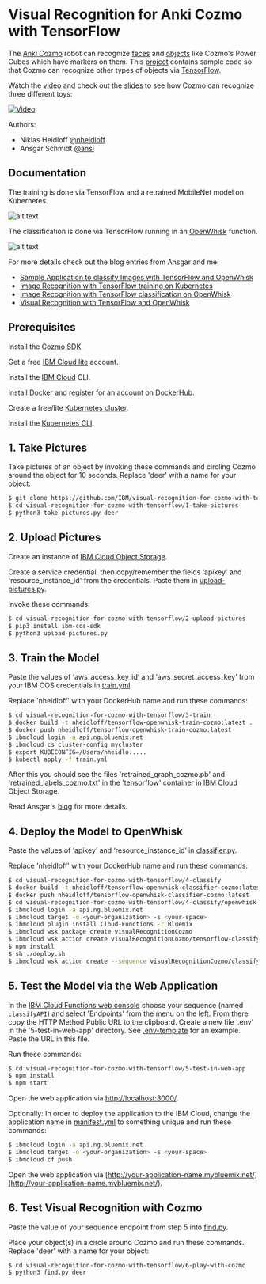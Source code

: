 # Visual Recognition for Anki Cozmo with TensorFlow

The [Anki Cozmo](https://www.anki.com/cozmo) robot can recognize [faces](http://cozmosdk.anki.com/docs/generated/cozmo.faces.html) and [objects](http://cozmosdk.anki.com/docs/generated/cozmo.objects.html) like Cozmo's Power Cubes which have markers on them. This [project](https://github.com/nheidloff/visual-recognition-for-cozmo-with-tensorflow) contains sample code so that Cozmo can recognize other types of objects via [TensorFlow](https://www.tensorflow.org/).

Watch the [video](https://www.youtube.com/user/nheidloff) and check out the [slides](https://www.slideshare.net/niklasheidloff/visual-recognition-with-anki-cozmo-and-tensorflow-84050740) to see how Cozmo can recognize three different toys:

[![Video](https://github.com/nheidloff/visual-recognition-for-cozmo-with-tensorflow/raw/master/pictures/slideshare.png)](https://www.slideshare.net/niklasheidloff/visual-recognition-with-anki-cozmo-and-tensorflow-84050740)

Authors: 

* Niklas Heidloff [@nheidloff](http://twitter.com/nheidloff)
* Ansgar Schmidt [@ansi](https://ansi.23-5.eu/)


## Documentation

The training is done via TensorFlow and a retrained MobileNet model on Kubernetes.

![alt text](https://github.com/nheidloff/visual-recognition-for-cozmo-with-tensorflow/raw/master/pictures/architecture-1.png "Training")

The classification is done via TensorFlow running in an [OpenWhisk](https://www.ibm.com/cloud/functions) function.

![alt text](https://github.com/nheidloff/visual-recognition-for-cozmo-with-tensorflow/raw/master/pictures/architecture-2.png "Classification")

For more details check out the blog entries from Ansgar and me:

* [Sample Application to classify Images with TensorFlow and OpenWhisk](https://heidloff.net/article/visual-recognition-tensorflow)
* [Image Recognition with TensorFlow training on Kubernetes](https://ansi.23-5.eu/2017/11/image-recognition-with-tensorflow-training-on-kubernetes/)
* [Image Recognition with TensorFlow classification on OpenWhisk](https://ansi.23-5.eu/2017/11/image-recognition-tensorflow-classification-openwhisk/)
* [Visual Recognition with TensorFlow and OpenWhisk](http://heidloff.net/article/visual-recognition-tensorflow-openwhisk)


## Prerequisites

Install the [Cozmo SDK](http://cozmosdk.anki.com/docs/initial.html).

Get a free [IBM Cloud lite](https://console.bluemix.net/registration/) account.

Install the [IBM Cloud](https://console.bluemix.net/docs/cli/index.html#downloads) CLI.

Install [Docker](https://docs.docker.com/engine/installation/) and register for an account on [DockerHub](https://hub.docker.com/).

Create a free/lite [Kubernetes cluster](https://console.bluemix.net/containers-kubernetes/catalogCluster).

Install the [Kubernetes CLI](https://kubernetes.io/docs/tasks/tools/install-kubectl/).


## 1. Take Pictures

Take pictures of an object by invoking these commands and circling Cozmo around the object for 10 seconds. Replace 'deer' with a name for your object:

```sh
$ git clone https://github.com/IBM/visual-recognition-for-cozmo-with-tensorflow.git
$ cd visual-recognition-for-cozmo-with-tensorflow/1-take-pictures
$ python3 take-pictures.py deer
```


## 2. Upload Pictures

Create an instance of [IBM Cloud Object Storage](https://console.bluemix.net/catalog/services/cloud-object-storage).

Create a service credential, then copy/remember the fields ‘apikey' and 'resource_instance_id' from the credentials. Paste them in [upload-pictures.py](2-upload-pictures/upload-pictures.py).

Invoke these commands:

```sh
$ cd visual-recognition-for-cozmo-with-tensorflow/2-upload-pictures
$ pip3 install ibm-cos-sdk
$ python3 upload-pictures.py
```


## 3. Train the Model

Paste the values of ‘aws_access_key_id’ and ‘aws_secret_access_key’ from your IBM COS credentials in [train.yml](3-train/train.yml).

Replace 'nheidloff' with your DockerHub name and run these commands:

```sh
$ cd visual-recognition-for-cozmo-with-tensorflow/3-train
$ docker build -t nheidloff/tensorflow-openwhisk-train-cozmo:latest .
$ docker push nheidloff/tensorflow-openwhisk-train-cozmo:latest
$ ibmcloud login -a api.ng.bluemix.net
$ ibmcloud cs cluster-config mycluster
$ export KUBECONFIG=/Users/nheidlo.....
$ kubectl apply -f train.yml 
```

After this you should see the files 'retrained_graph_cozmo.pb' and 'retrained_labels_cozmo.txt' in the 'tensorflow' container in IBM Cloud Object Storage.

Read Ansgar's [blog](https://ansi.23-5.eu/2017/11/image-recognition-with-tensorflow-training-on-kubernetes/) for more details.


## 4. Deploy the Model to OpenWhisk

Paste the values of ‘apikey’ and ‘resource_instance_id’ in [classifier.py](4-classify/classifier.py).

Replace 'nheidloff' with your DockerHub name and run these commands:

```sh
$ cd visual-recognition-for-cozmo-with-tensorflow/4-classify
$ docker build -t nheidloff/tensorflow-openwhisk-classifier-cozmo:latest .
$ docker push nheidloff/tensorflow-openwhisk-classifier-cozmo:latest
$ cd visual-recognition-for-cozmo-with-tensorflow/4-classify/openwhisk-api
$ ibmcloud login -a api.ng.bluemix.net
$ ibmcloud target -o <your-organization> -s <your-space>
$ ibmcloud plugin install Cloud-Functions -r Bluemix
$ ibmcloud wsk package create visualRecognitionCozmo
$ ibmcloud wsk action create visualRecognitionCozmo/tensorflow-classify --docker nheidloff/tensorflow-openwhisk-classifier-cozmo:latest
$ npm install
$ sh ./deploy.sh
$ ibmcloud wsk action create --sequence visualRecognitionCozmo/classifyAPI visualRecognitionCozmo/classifyImage,visualRecognitionCozmo/tensorflow-classify --web raw
```


## 5. Test the Model via the Web Application

In the [IBM Cloud Functions web console](https://console.bluemix.net/openwhisk/actions) choose your sequence (named `classifyAPI`) and select 'Endpoints' from the menu on the left. From there copy the HTTP Method Public URL to the clipboard. Create a new file '.env' in the '5-test-in-web-app' directory. See [.env-template](5-test-in-web-app/.env-template) for an example. Paste the URL in this file.

Run these commands:

```sh
$ cd visual-recognition-for-cozmo-with-tensorflow/5-test-in-web-app
$ npm install
$ npm start
```
  
Open the web application via [http://localhost:3000/](http://localhost:3000/).

Optionally: In order to deploy the application to the IBM Cloud, change the application name in [manifest.yml](5-test-in-web-app/manifest.yml) to something unique and run these commands:

```sh
$ ibmcloud login -a api.ng.bluemix.net
$ ibmcloud target -o <your-organization> -s <your-space>
$ ibmcloud cf push
```

Open the web application via [http://your-application-name.mybluemix.net/](http://your-application-name.mybluemix.net/).


## 6. Test Visual Recognition with Cozmo

Paste the value of your sequence endpoint from step 5 into [find.py](6-play-with-cozmo/find.py).

Place your object(s) in a circle around Cozmo and run these commands. Replace 'deer' with a name for your object:

```sh
$ cd visual-recognition-for-cozmo-with-tensorflow/6-play-with-cozmo
$ python3 find.py deer
```
